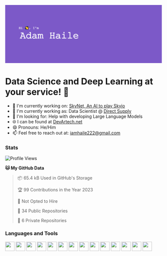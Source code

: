 ![Github Banner](https://github.com/DevArtech/devartech/blob/main/GithubBanner.png?raw=true)
# Data Science and Deep Learning at your service! 🤖

 - 🔭 I'm currently working on: [SkyNet, An AI to play Skyjo](https://github.com/DevArtech/skynet)  
 - 💼 I'm currently working as: Data Scientist @ [Direct Supply](https://www.directsupply.com/)   
 - 🧐 I'm looking for: Help with developing Large Language Models   
 - 🌐 I can be found at [DevArtech.net](https://devartech.net)
 - 😄 Pronouns: He/Him   
 - 📫 Feel free to reach out at: iamhaile222@gmail.com

### Stats
<!--START_SECTION:waka-->
![Profile Views](http://img.shields.io/badge/Profile%20Views-90-blue)

**🐱 My GitHub Data** 

> 📦 65.4 kB Used in GitHub's Storage 
 > 
> 🏆 99 Contributions in the Year 2023
 > 
> 🚫 Not Opted to Hire
 > 
> 📜 34 Public Repositories 
 > 
> 🔑 6 Private Repositories 
 > 

<!--END_SECTION:waka-->

### Languages and Tools
<div style="display: flex; gap: 0.25rem;">
 <img height="30" width="30" src="https://cdn.simpleicons.org/python/black/white"/>
 <img height="30" width="30" src="https://cdn.simpleicons.org/tensorflow/black/white"/>
 <img height="30" width="30" src="https://cdn.simpleicons.org/postgres/black/white"/>
 <img height="30" width="30" src="https://cdn.simpleicons.org/amazonaws/black/white"/>
 <img height="30" width="30" src="https://cdn.simpleicons.org/javascript/black/white"/>
 <img height="30" width="30" src="https://cdn.simpleicons.org/react/black/white"/>
 <img height="30" width="30" src="https://cdn.simpleicons.org/csharp/black/white"/>
 <img height="30" width="30" src="https://cdn.simpleicons.org/cplusplus/black/white"/>
 <img height="30" width="30" src="https://cdn.simpleicons.org/ruby/black/white"/>
 <img height="30" width="30" src="https://cdn.simpleicons.org/html5/black/white"/>
 <img height="30" width="30" src="https://cdn.simpleicons.org/css3/black/white"/>
 <img height="30" width="30" src="https://cdn.simpleicons.org/microsoftexcel/black/white"/>
 <img height="30" width="30" src="https://cdn.simpleicons.org/unrealengine/black/white"/>
 <img height="30" width="30" src="https://cdn.simpleicons.org/unity/black/white"/>
</div>
